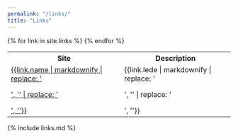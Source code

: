 ```yaml
---
permalink: "/links/"
title: "Links"
---
```


<table>
<tr><th>Site</th><th>Description</th></tr>
{% for link in site.links %}
<tr>
  <td><a href="{{link.link}}">{{link.name | markdownify | replace: '<p>', '' | replace: '</p>', ''}}</a></td>
  <td>{{link.lede | markdownify | replace: '<p>', '' | replace: '</p>', ''}}</td>
</tr>
{% endfor %}
</table>

{% include links.md %}
